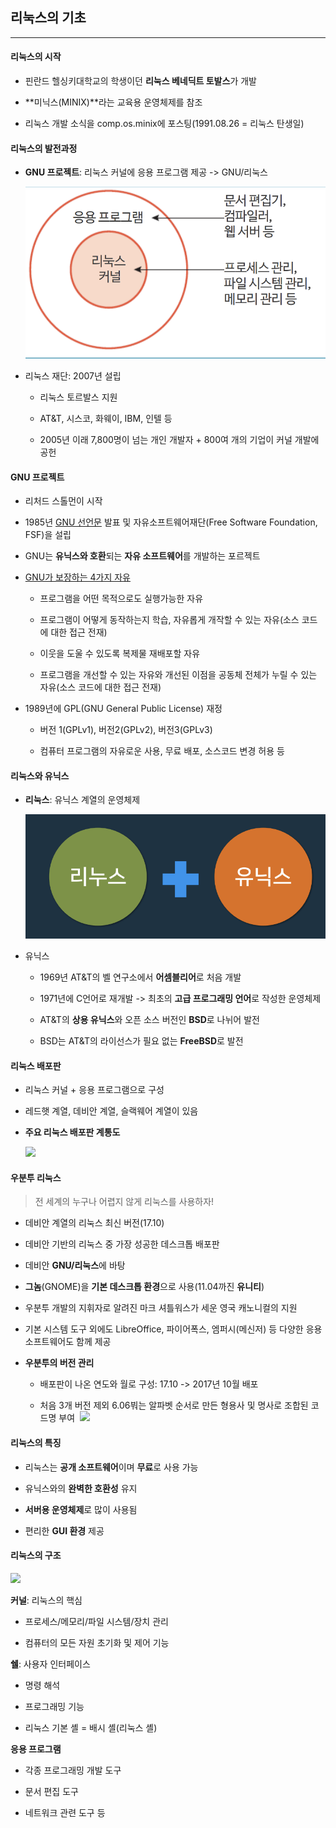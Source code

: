 ## 리눅스의 기초

---

#### 리눅스의 시작

- 핀란드 헬싱키대학교의 학생이던 **리눅스 베네딕트 토발스**가 개발

- **미닉스(MINIX)**라는 교육용 운영체제를 참조

- 리눅스 개발 소식을 comp.os.minix에 포스팅(1991.08.26 = 리눅스 탄생일)

#### 리눅스의 발전과정

- **GNU 프로젝트**: 리눅스 커널에 응용 프로그램 제공 -> GNU/리눅스
  
  ![](./images/GNU_linux.png)

- 리눅스 재단: 2007년 설립
  
  - 리눅스 토르발스 지원
  
  - AT&T, 시스코, 화웨이, IBM, 인텔 등
  
  - 2005년 이래 7,800명이 넘는 개인 개발자 + 800여 개의 기업이 커널 개발에 공헌



#### GNU 프로젝트

- 리처드 스톨먼이 시작

- 1985년 [GNU 선언문](http://www.gnu.org/gnu/manifesto.html) 발표 및 자유소프트웨어재단(Free Software Foundation, FSF)을 설립

- GNU는 **유닉스와 호환**되는 **자유 소프트웨어**를 개발하는 포르젝트

- [GNU가 보장하는 4가지 자유](www.gnu.org)
  
  - 프로그램을 어떤 목적으로도 실행가능한 자유
  
  - 프로그램이 어떻게 동작하는지 학습, 자유롭게 개작할 수 있는 자유(소스 코드에 대한 접근 전재)
  
  - 이웃을 도울 수 있도록 복제물 재배포할 자유
  
  - 프로그램을 개선할 수 있는 자유와 개선된 이점을 공동체 전체가 누릴 수 있는 자유(소스 코드에 대한 접근 전재)

- 1989년에 GPL(GNU General Public License) 재정
  
  - 버전 1(GPLv1), 버전2(GPLv2), 버전3(GPLv3)
  
  - 컴퓨터 프로그램의 자유로운 사용, 무료 배포, 소스코드 변경 허용 등



#### 리눅스와 유닉스

- **리눅스**: 유닉스 계열의 운영체제
  
  ![](./images/linux_unix.png)

- 유닉스
  
  - 1969년 AT&T의 벨 연구소에서 **어셈블리어**로 처음 개발
  
  - 1971년에 C언어로 재개발 -> 최초의 **고급 프로그래밍 언어**로 작성한 운영체제
  
  - AT&T의 **상용 유닉스**와 오픈 소스 버전인 **BSD**로 나뉘어 발전
  
  - BSD는 AT&T의 라이선스가 필요 없는 **FreeBSD**로 발전



#### 리눅스 배포판

- 리눅스 커널 + 응용 프로그램으로 구성

- 레드햇 계열, 데비안 계열, 슬랙웨어 계열이 있음

- **주요 리눅스 배포판 계통도**
  
  ![](./images/리눅스_계통도.png)



#### 우분투 리눅스

> 전 세계의 누구나 어렵지 않게 리눅스를 사용하자!

- 데비안 계열의 리눅스 최신 버전(17.10)

- 데비안 기반의 리눅스 중 가장 성공한 데스크톱 배포판

- 데비안 **GNU/리눅스**에 바탕

- **그놈**(GNOME)을 **기본 데스크톱 환경**으로 사용(11.04까진 **유니티**)

- 우분투 개발의 지휘자로 알려진 마크 셔틀워스가 세운 영국 캐노니컬의 지원

- 기본 시스템 도구 외에도 LibreOffice, 파이어폭스, 엠퍼시(메신저) 등 다양한 응용 소프트웨어도 함께 제공

- **우분투의 버전 관리**
  
  - 배포판이 나온 연도와 월로 구성: 17.10 -> 2017년 10월 배포
  
  - 처음 3개 버전 제외 6.06붜는 알파벳 순서로 만든 형용사 및 명사로 조합된 코드명 부여  ![](./images/우분투_버전.png)



#### 리눅스의 특징

- 리눅스는 **공개 소프트웨어**이며 **무료**로 사용 가능

- 유닉스와의 **완벽한 호환성** 유지

- **서버용 운영체제**로 많이 사용됨

- 편리한 **GUI 환경** 제공



#### 리눅스의 구조

![](./images/리눅스의_구조.png)

**커널**: 리눅스의 핵심

- 프로세스/메모리/파일 시스템/장치 관리

- 컴퓨터의 모든 자원 초기화 및 제어 기능

**쉘**: 사용자 인터페이스

- 명령 해석

- 프로그래밍 기능

- 리눅스 기본 셸 = 배시 셸(리눅스 셸)

**응용 프로그램**

- 각종 프로그래밍 개발 도구

- 문서 편집 도구

- 네트워크 관련 도구 등

